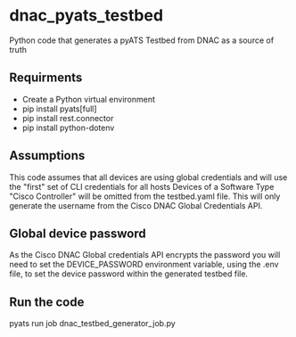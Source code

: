 # dnac_pyats_testbed

Python code that generates a pyATS Testbed from DNAC as a source of truth

## Requirments

- Create a Python virtual environment
- pip install pyats[full]
- pip install rest.connector
- pip install python-dotenv

## Assumptions

This code assumes that all devices are using global credentials and will use the "first" set of CLI credentials for all hosts
Devices of a Software Type "Cisco Controller" will be omitted from the testbed.yaml file. This will only generate the username from the Cisco DNAC Global Credentials API. 

## Global device password
As the Cisco DNAC Global credentials API encrypts the password you will need to set the DEVICE_PASSWORD environment variable, using the .env file, to set the device password within the generated testbed file.

## Run the code

pyats run job dnac_testbed_generator_job.py